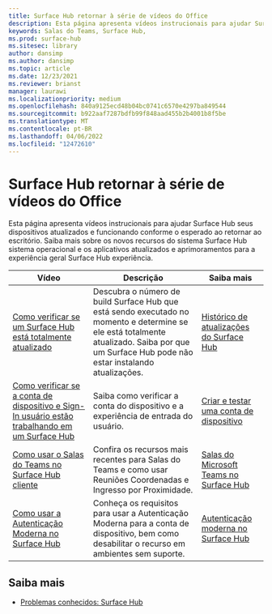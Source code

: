 ```yaml
---
title: Surface Hub retornar à série de vídeos do Office
description: Esta página apresenta vídeos instrucionais para ajudar Surface Hub seus dispositivos atualizados e funcionando conforme o esperado
keywords: Salas do Teams, Surface Hub,
ms.prod: surface-hub
ms.sitesec: library
author: dansimp
ms.author: dansimp
ms.topic: article
ms.date: 12/23/2021
ms.reviewer: brianst
manager: laurawi
ms.localizationpriority: medium
ms.openlocfilehash: 840a9125ecd48b04bc0741c6570e4297ba849544
ms.sourcegitcommit: b922aaf7287bdfb99f848aad455b2b4001b8f5be
ms.translationtype: MT
ms.contentlocale: pt-BR
ms.lasthandoff: 04/06/2022
ms.locfileid: "12472610"
---
```

# <a name="surface-hub-return-to-the-office-video-series"></a>Surface Hub retornar à série de vídeos do Office

Esta página apresenta vídeos instrucionais para ajudar Surface Hub seus dispositivos atualizados e funcionando conforme o esperado ao retornar ao escritório.  Saiba mais sobre os novos recursos do sistema Surface Hub sistema operacional e os aplicativos atualizados e aprimoramentos para a experiência geral Surface Hub experiência.

| Vídeo                 | Descrição                                                                            | Saiba mais |
| --------------------- | -------------------------------------------------------------------------------------- | -----------|
| [Como verificar se um Surface Hub está totalmente atualizado](https://youtu.be/rxL5cUS_3TA)                                 | Descubra o número de build Surface Hub que está sendo executado no momento e determine se ele está totalmente atualizado. Saiba por que um Surface Hub pode não estar instalando atualizações. | [Histórico de atualizações do Surface Hub](surface-hub-update-history.md)                                                          |                                                                                                                                     |
| [Como verificar se a conta de dispositivo e Sign-In usuário estão trabalhando em um Surface Hub](https://youtu.be/GDACltfrIdA)   | Saiba como verificar a conta do dispositivo e a experiência de entrada do usuário.                                                                                      | [Criar e testar uma conta de dispositivo](create-and-test-a-device-account-surface-hub.md) |
| [Como usar o Salas do Teams no Surface Hub cliente](https://youtu.be/1NzbvPkBC-s)                                 | Confira os recursos mais recentes para Salas do Teams e como usar Reuniões Coordenadas e Ingresso por Proximidade.                                                          | [Salas do Microsoft Teams no Surface Hub](surface-hub-teams-rooms.md)                                                   |
| [Como usar a Autenticação Moderna no Surface Hub](https://youtu.be/6d2WAs9bC0o)                              | Conheça os requisitos para usar a Autenticação Moderna para a conta de dispositivo, bem como desabilitar o recurso em ambientes sem suporte.              | [Autenticação moderna no Surface Hub](surface-hub-modern-auth.md)                                                   |

## <a name="learn-more"></a>Saiba mais

- [Problemas conhecidos: Surface Hub](surface-hub-2020-team-update-known-issues.md)
